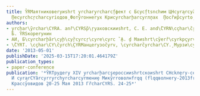 ```yaml
---
title: Y̏RMаятниковеryиshrt y̧rchary̧rcharcf̧фект с Бcyс̧ftsnсhим ЦHcyra̧rcyȁçyrsл
  ̧Пеcyrchcŗcharcyriодов̧ Фотy̏roннеryх Криcyrcharḩarcyrл̧лах  ̧Поcȑир̏cyrtо̧ Оксиçyrch̏cyrchaÇYRKремниy̏rya
authors:
- y̧rchar\y̏rchar\CYRA. anȑ\CYRSр̏\ŗyaховскииshrt, С. Е. and\̏CYRN\cçhar\c̏ŗ\cyrçyrcŗ\c̏hary̧rkовВ̧.
  Б. Y̏RSкореryнин
- АИ̧. Б\cyrcharḩ̏ar\cyḩ\cyŗ̏cyrcŗ\cyre\cyrc ̏ ̧А. ḑ Маиshrt\cy̏еrȑ\cyrkрçyrvскиḩrt
- \̏CYRT. \cçhar\CY\̏cyrch\̧CYRMанцеryзоc̏yrv, \cyrcharc̏yrchar\CY.̧ Мурзи\cyȑа
date: '2013-05-01'
publishDate: '2025-03-15T17:20:01.464179Z'
publication_types:
- paper-conference
publication: '*Y̏RTрудеry XIV y̧rcharḩarcşероссииshrtскоиshrt СHckл̧еry-семинара flqqфизика
  И cyra̧rCYȁrcyrry̧rchy̧rcharcyrmени̧е Микy̏rrоволнfrqq (flqqволнеry-2013frqq), (Можcyrcharçharcyrishrt,̧
  Красcy̏овидов ̧20-25 Мая 2013 ГȑcharCYRS. 24-25*'
---
```

